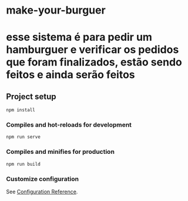 # make-your-burguer

# esse sistema é para pedir um hamburguer e verificar os pedidos que foram finalizados, estão sendo feitos e ainda serão feitos

## Project setup
```
npm install
```

### Compiles and hot-reloads for development
```
npm run serve
```

### Compiles and minifies for production
```
npm run build
```

### Customize configuration
See [Configuration Reference](https://cli.vuejs.org/config/).

